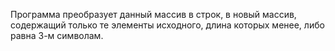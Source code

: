Программа преобразует данный массив в строк, в новый массив, содержащий только те элементы исходного, длина которых менее, либо равна 3-м символам.